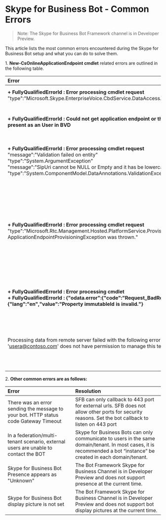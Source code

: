 # Skype for Business Bot - Common Errors

>Note: The Skype for Business Bot Framework channel is in Developer Preview.

This article lists the most common errors encountered during the Skype for Business Bot setup and what you can do to solve them.

 
1\. **New-CsOnlineApplicationEndpoint cmdlet** related errors are outlined in the following table.

|Error|Resolution|
|:---|:---|
|**+ FullyQualifiedErrorId : Error processing cmdlet request**<br> "type":"Microsoft.Skype.EnterpriseVoice.CbdService.DataAccess.**EntityNotFoundException**"|Add a Url for CallbackUri in the messaging Url field in botframework properties|
|**+ FullyQualifiedErrorId : Could not get application endpoint or the Uri is already<br> present as an User in BVD**|Delete the existing user account with the same sipuri in tenant or run the cmdlet using a sipuri that does not already exist in tenant|
|**+ FullyQualifiedErrorId : Error processing cmdlet request**<br> "message":"Validation failed on entity"<br> "type":"System.ArgumentException" <br>"message":"SipUri cannot be NULL or Empty and it has be lowercase" <br>"type":"System.ComponentModel.DataAnnotations.ValidationException"|This error is caused when  *New-CsOnlineApplicationEndpoint* -Uri sip parameter value has uppercase characters. Use all lowercase for -Uri sip parameter|
|**+ FullyQualifiedErrorId : Error processing cmdlet request**<br>"type":"Microsoft.Rtc.Management.Hosted.PlatformService.ProvisioningLibrary.<br> ApplicationEndpointProvisioningException was thrown."|This error is caused by timing issues in the provisioning. Sometimes this error is also seen with *Set-CsOnlineApplicationEndpoint -Uri*, although the issue resolves itself after a few minutes.<br>Run *Set-CsOnlineApplicationEndpoint -Uri  <app@domain.com>* followed by *Get-CsOnlineApplication -Uri <app@domain.com>*to verify that there are no issues.|
|**+ FullyQualifiedErrorId : Error processing cmdlet**<br>**+ FullyQualifiedErrorId : {"odata.error":{"code":"Request_BadRequest","message":{"lang":"en","value":"Property immutableId is invalid."}**|This error is caused by running cmdlet on a hybrid topology with a federated domain. Workaround is to use a non-federated domain.|
|Processing data from remote server failed with the following error message: The user 'usera@contoso.com' does not have permission to manage this tenant.|To add your bot to Skype for Business, you must sign-in as the Tenant Administrator of a Skype for Business Online environment. See [About the Skype for Business admin role](https://support.office.com/en-us/article/About-the-Skype-for-Business-admin-role-aeb35bda-93fc-49b1-ac2c-c74fbeb737b5) for details.|
|||

 2\. **Other common errors are as follows:**

|Error|Resolution|
|:-|:-|
|There was an error sending the message to your bot. HTTP status code Gateway Timeout|SFB can only callback to 443 port for external urls. SFB does not allow other ports for security reasons. Set the bot callback to listen on 443 port|
|In a federation/multi-tenant scenario, external users are unable to contact the BOT|Skype for Business Bots can only communicate to users in the same domain/tenant. In most cases, it is recommended a bot “instance” be created in each domain/tenant.|
|Skype for Business Bot Presence appears as "Unknown"|The Bot Framework Skype for Business Channel is in Developer Preview and does not support presence at the current time.|
|Skype for Business Bot display picture is not set|The Bot Framework Skype for Business Channel is in Developer Preview and does not support bot display pictures at the current time.|
 
 
 
 
 
 
 
 
 
